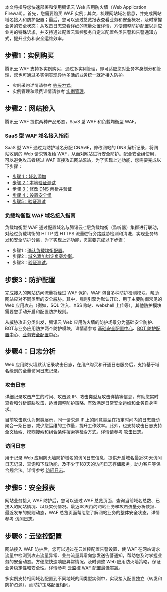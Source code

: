 本文将指导您快速部署和使用腾讯云 Web 应用防火墙（Web Application Firewall）。首先，您需要购买 WAF 实例；其次，梳理网站域名信息，并完成网站域名接入和防护配置；最后，您可以通过总览报表查看业务和安全概况，及时掌握业务的安全状态；从攻击日志查看详细的流量处置详情，方便调整防护配置以适应业务的特殊诉求，并支持通过配置云监控服务自定义配置各类告警和告警通知方式，提升业务和安全运维效率。

## 步骤1：实例购买 
腾讯云 WAF 支持多实例购买，通过多实例管理，即可适应您对业务本身划分和管理，您也可通过多实例实现异地多活的业务统一就近接入防护。
- 实例采购详情请参考 [购买方式](https://cloud.tencent.com/document/product/627/11730)。
- 实例管理和续费详情请参考 [实例管理](https://cloud.tencent.com/document/product/627/53627)。

## 步骤2：网站接入 
腾讯云 WAF 提供两种产品形态，SaaS 型 WAF 和负载均衡型 WAF。

### SaaS 型 WAF 域名接入指南
SaaS 型 WAF 通过为防护域名分配 CNAME，修改网站的 DNS 解析记录，将网站收到的 Web 请求转发给 WAF，从而对网站进行安全防护。配合安全组使用，可以避免攻击者绕过 WAF 直接攻击网站源站，为了实现上述功能，您需要完成以下步骤：
- [步骤 1：域名添加](https://cloud.tencent.com/document/product/627/18631)
- [步骤 2：本地验证测试](https://cloud.tencent.com/document/product/627/18632)
- [步骤 3：修改 DNS 解析并验证](https://cloud.tencent.com/document/product/627/18633)
- [步骤 4：设置安全组](https://cloud.tencent.com/document/product/627/18634)
- [步骤5：验证测试]()



### 负载均衡型 WAF 域名接入指南
负载均衡型 WAF 通过配置域名与腾讯云七层负载均衡（监听器）集群进行联动，对经过负载均衡的 HTTP 或 HTTPS 流量进行旁路威胁检测和清洗，实现业务转发和安全防护分离，为了实现上述功能，您需要完成以下步骤：
- 步骤1：[确认负载均衡配置](https://cloud.tencent.com/document/product/627/40765)。
- 步骤2：[域名添加绑定负载均衡](https://cloud.tencent.com/document/product/627/40766)。
- 步骤3：[验证测试](https://cloud.tencent.com/document/product/627/40767)。

## 步骤3：防护配置 
完成接入的网站访问流量将经过 WAF 保护，WAF 包含多种防护检测模块，帮助网站应对不同类型的安全威胁。其中，规则引擎为默认开启，用于主要防御常见的 Web 应用攻击（例如，SQL 注入、XSS 跨站、webshell 上传等），其他防护模块需要您手动开启和配置防护规则。

从威胁攻击分类出发，腾讯云 Web 应用防火墙的防护场景分为基础安全防护、BOT与业务应用防护两个防护模块，详情请参考 [基础安全配置中心]()、[BOT 防护配置中心](https://cloud.tencent.com/document/product/627/65688)、[业务安全配置中心](https://cloud.tencent.com/document/product/627/64377)。

## 步骤4：日志分析
Web 应用防火墙默认记录攻击日志，在用户购买和开通日志服务后，支持基于域名级别的全量访问日志记录。

### 攻击日志
详细记录攻击产生的时间、攻击源 IP、攻击类型及攻击详情等信息，有助您实时查看和分析威胁攻击，适当调整防护策略，有效满足日常安全运维和业务自身需求。

目前攻击默认为聚类展示，同一请求源 IP 上的同意类型在指定时间内的日志自动聚合一条日志，减少您运维的工作量，提升工作效率。此外，也支持攻击日志支持全文检索、模糊搜索和组合条件搜索等检索方式。详情请参考 [攻击日志](https://cloud.tencent.com/document/product/627/50995)。

### 访问日志
用于记录 Web 应用防火墙防护域名的访问日志信息，提供开启域名最近30天访问日志记录、查询和下载功能，及不少于180天的访问日志存储服务，助力客户等保合规合法。详情参考 [访问日志](https://cloud.tencent.com/document/product/627/60792)。

## 步骤5：安全报表
网站业务接入 WAF 防护后，您可以通过 WAF 总览页面，查询当前域名总数、已接入的网站情况、以及实例情况。最近30天内的网站业务和攻击流量分析数据、最近发布的规则动态，WAF 总览页面帮助您了解网站业务的整体安全状态。详情参考 [访问日志](https://cloud.tencent.com/document/product/627/60792)。

## 步骤6：云监控配置
网站接入 WAF 防护后，您可以通过在云监控配置告警设置，使 WAF 在网站请求流量中检测到攻击流量异常、业务流量异常向您发送告警通知，帮助您及时掌握业务的安全动态。方便您快速响应异常情况，及时调整 Web 应用防火墙策略，保证业务稳定性和安全性。详情参考 [云监控 WAF 配置最佳实践](https://cloud.tencent.com/document/product/627/60502)。

多实例支持相同域名配置到不同地域的同类型实例中，实现接入配置独立（转发和防护资源），而防护策略配置相同。
